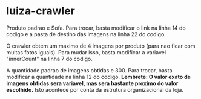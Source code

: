# luiza-crawler

Produto padrao e Sofa. Para trocar, basta modificar o link na linha 14 do codigo e a pasta de destino das imagens na linha 22 do codigo. 

O crawler obtem um maximo de 4 imagens por produto (para nao ficar com muitas fotos iguais). Para mudar isso, basta modificar a variavel "innerCount" na linha 7 do codigo.

A quantidade padrao de imagens obtidas e 300. Para trocar, basta modificar a quantidade na linha 12 do codigo. **Lembrete: O valor exato de imagens obtidas sera variavel, mas sera bastante proximo do valor escolhido.** Isto acontece por conta da estrutura organizacional da loja.
